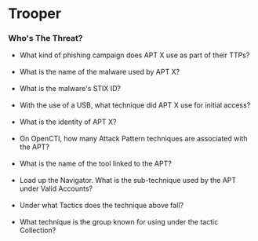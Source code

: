 # Trooper

### Who's The Threat? 
- What kind of phishing campaign does APT X use as part of their TTPs? <br /><br />
- What is the name of the malware used by APT X? <br /><br />
- What is the malware's STIX ID? <br /><br />
- With the use of a USB, what technique did APT X use for initial access? <br /><br />
- What is the identity of APT X?  <br /><br />
- On OpenCTI, how many Attack Pattern techniques are associated with the APT? <br /><br />
- What is the name of the tool linked to the APT? <br /><br />
- Load up the Navigator. What is the sub-technique used by the APT under Valid Accounts? <br /><br />
- Under what Tactics does the technique above fall? <br /><br />
- What technique is the group known for using under the tactic Collection? <br /><br />
